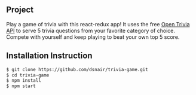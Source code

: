## Project

Play a game of trivia with this react-redux app! It uses the free [Open Trivia API](https://opentdb.com/api_config.php) to serve 5 trivia questions from your favorite category of choice. Compete with yourself and keep playing to beat your own top 5 score.

## Installation Instruction

```bash
$ git clone https://github.com/dsnair/trivia-game.git
$ cd trivia-game
$ npm install
$ npm start
```
